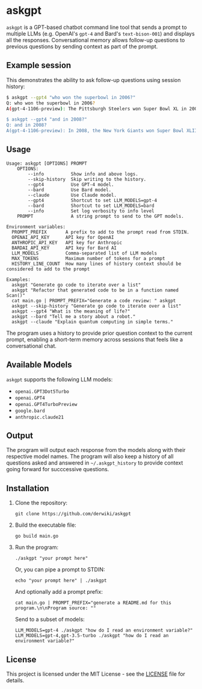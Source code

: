 # askgpt

`askgpt` is a GPT-based chatbot command line tool that sends a prompt to multiple LLMs (e.g. OpenAI's `gpt-4` and
Bard's `text-bison-001`) and displays all the responses. Conversational memory allows follow-up questions to previous
questions by sending context as part of the prompt.

## Example session
This demonstrates the ability to ask follow-up questions using session history:
```bash
$ askgpt --gpt4 "who won the superbowl in 2006?"
Q: who won the superbowl in 2006?
A(gpt-4-1106-preview): The Pittsburgh Steelers won Super Bowl XL in 2006. They defeated the Seattle Seahawks with a score of 21-10. The game took place on February 5, 2006, at Ford Field in Detroit, Michigan. It was the Steelers' fifth Super Bowl victory, and wide receiver Hines Ward was named the Super Bowl MVP.

$ askgpt --gpt4 "and in 2008?"
Q: and in 2008?
A(gpt-4-1106-preview): In 2008, the New York Giants won Super Bowl XLII. They defeated the New England Patriots with a score of 17-14. The game took place on February 3, 2008, at the University of Phoenix Stadium in Glendale, Arizona. It was notably the game where the Patriots' attempt at a perfect season was ended, and Giants' wide receiver David Tyree made the famous "Helmet Catch" during the Giants' game-winning drive. The MVP of the game was Giants' quarterback Eli Manning.
```


## Usage
```
Usage: askgpt [OPTIONS] PROMPT
    OPTIONS:
        --info          Show info and above logs.
        --skip-history  Skip writing to the history.
        --gpt4          Use GPT-4 model.
        --bard          Use Bard model.
        --claude        Use Claude model.
        --gpt4          Shortcut to set LLM_MODELS=gpt-4
        --bard          Shortcut to set LLM_MODELS=bard
        --info          Set log verbosity to info level
    PROMPT              A string prompt to send to the GPT models.

Environment variables:
  PROMPT_PREFIX       A prefix to add to the prompt read from STDIN.
  OPENAI_API_KEY      API key for OpenAI
  ANTHROPIC_API_KEY   API key for Anthropic
  BARDAI_API_KEY      API key for Bard AI
  LLM_MODELS          Comma-separated list of LLM models
  MAX_TOKENS          Maximum number of tokens for a prompt
  HISTORY_LINE_COUNT  How many lines of history context should be considered to add to the prompt

Examples:
  askgpt "Generate go code to iterate over a list"
  askgpt "Refactor that generated code to be in a function named Scan()"
  cat main.go | PROMPT_PREFIX="Generate a code review: " askgpt
  askgpt --skip-history "Generate go code to iterate over a list"
  askgpt --gpt4 "What is the meaning of life?"
  askgpt --bard "Tell me a story about a robot."
  askgpt --claude "Explain quantum computing in simple terms."
```

The program uses a history to provide prior question context to the current prompt, enabling a short-term memory across
sessions that feels like a conversational chat.

## Available Models

`askgpt` supports the following LLM models:

- `openai.GPT3Dot5Turbo`
- `openai.GPT4`
- `openai.GPT4TurboPreview`
- `google.bard`
- `anthropic.claude21`


## Output

The program will output each response from the models along with their respective model names.
The program will also keep a history of all questions asked and answered in `~/.askgpt_history` to provide context going
forward for succcessive questions.

## Installation

1. Clone the repository:
   ```
   git clone https://github.com/derwiki/askgpt
   ```
2. Build the executable file:
   ```
   go build main.go
   ```
3. Run the program:
   ```
   ./askgpt "your prompt here"
   ```
   Or, you can pipe a prompt to STDIN:
   ```
   echo "your prompt here" | ./askgpt
   ```
   And optionally add a prompt prefix:
   ```
   cat main.go | PROMPT_PREFIX="generate a README.md for this program.\n\nProgram source: ""
   ```
   Send to a subset of models:
   ```
   LLM_MODELS=gpt-4 ./askgpt "how do I read an environment variable?"
   LLM_MODELS=gpt-4,gpt-3.5-turbo ./askgpt "how do I read an environment variable?"
   ```

## License

This project is licensed under the MIT License - see the [LICENSE](LICENSE) file for details.
